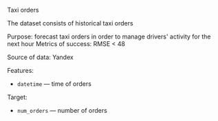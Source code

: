 Taxi orders

The dataset consists of historical taxi orders

Purpose: forecast taxi orders in order to manage drivers' activity for the next hour
Metrics of success: RMSE < 48

Source of data: Yandex

Features: 
- `datetime` — time of orders


Target: 
- `num_orders` — number of orders
